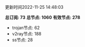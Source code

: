 更新时间2022-11-25 14:48:03

**总订阅: 73**
**总节点: 1060**
**有效节点: 278**
- trojan节点: 62
- v2ray节点: 188
- ss节点: 28
